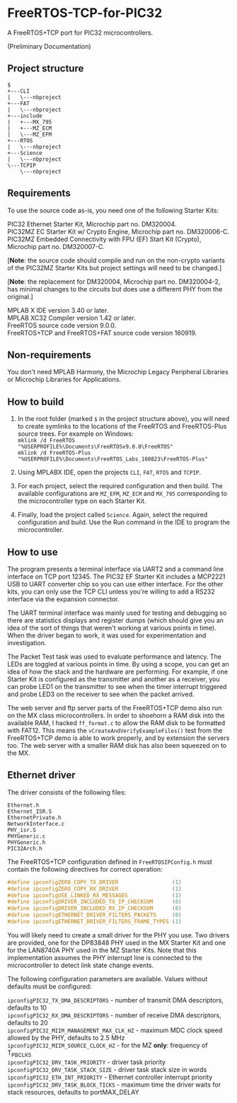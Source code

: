 # FreeRTOS-TCP-for-PIC32

A FreeRTOS+TCP port for PIC32 microcontrollers.

(Preliminary Documentation)

## Project structure
```
$
+---CLI
|   \---nbproject
+---FAT
|   \---nbproject
+---include
|   +---MX_795
|   +---MZ_ECM
|   \---MZ_EFM
+---RTOS
|   \---nbproject
+---Science
|   \---nbproject
\---TCPIP
    \---nbproject
```
## Requirements
To use the source code as-is, you need one of the following Starter Kits:

PIC32 Ethernet Starter Kit, Microchip part no. DM320004.  
PIC32MZ EC Starter Kit w/ Crypto Engine, Microchip part no. DM320006-C.  
PIC32MZ Embedded Connectivity with FPU (EF) Start Kit (Crypto), Microchip part no. DM320007-C.  

[**Note**: the source code should compile and run on the non-crypto variants of the PIC32MZ Starter Kits but project settings will need to be changed.]

[**Note**: the replacement for DM320004, Microchip part no. DM320004-2, has minimal changes to the circuits but does use a different PHY from the original.]

MPLAB X IDE version 3.40 or later.  
MPLAB XC32 Compiler version 1.42 or later.  
FreeRTOS source code version 9.0.0.  
FreeRTOS+TCP and FreeRTOS+FAT source code version 160919.  

## Non-requirements

You don't need MPLAB Harmony, the Microchip Legacy Peripheral Libraries or Microchip Libraries for Applications.

## How to build

1. In the root folder (marked `$` in the project structure above), you will need to create symlinks to the locations of the FreeRTOS and FreeRTOS-Plus source trees. For example on Windows:  
`mklink /d FreeRTOS "%USERPROFILE%\Documents\FreeRTOSv9.0.0\FreeRTOS"`  
`mklink /d FreeRTOS-Plus "%USERPROFILE%\Documents\FreeRTOS_Labs_160823\FreeRTOS-Plus"`

2. Using MPLABX IDE, open the projects `CLI`, `FAT`, `RTOS` and `TCPIP`.

3. For each project, select the required configuration and then build. The available configurations are `MZ_EFM`, `MZ_ECM` and `MX_795` corresponding to the microcontroller type on each Starter Kit.

4. Finally, load the project called `Science`. Again, select the required configuration and build. Use the Run command in the IDE to program the microcontroller.

## How to use

The program presents a terminal interface via UART2 and a command line interface on TCP port 12345. The PIC32 EF Starter Kit includes a MCP2221 USB to UART converter chip so you can use either interface. For the other kits, you can only use the TCP CLI unless you're willing to add a RS232 interface via the expansion connector.

The UART terminal interface was mainly used for testing and debugging so there are statistics displays and register dumps (which should give you an idea of the sort of things that weren't working at various points in time). When the driver began to work, it was used for experimentation and investigation.

The Packet Test task was used to evaluate performance and latency. The LEDs are toggled at various points in time. By using a scope, you can get an idea of how the stack and the hardware are performing. For example, if one Starter Kit is configured as the transmitter and another as a receiver, you can probe LED1 on the transmitter to see when the timer interrupt triggered and probe LED3 on the receiver to see when the packet arrived.

The web server and ftp server parts of the FreeRTOS+TCP demo also run on the MX class microcontrollers. In order to shoehorn a RAM disk into the available RAM, I hacked `ff_format.c` to allow the RAM disk to be formatted with FAT12. This means the `vCreateAndVerifyExampleFiles()` test from the FreeRTOS+TCP demo is able to work properly, and by extension the servers too. The web server with a smaller RAM disk has also been squeezed on to the MX.

## Ethernet driver

The driver consists of the following files:
```
Ethernet.h
Ethernet_ISR.S
EthernetPrivate.h
NetworkInterface.c
PHY_isr.S
PHYGeneric.c
PHYGeneric.h
PIC32Arch.h
```
The FreeRTOS+TCP configuration defined in `FreeRTOSIPConfig.h` must contain the following directives for correct operation:
```C
#define ipconfigZERO_COPY_TX_DRIVER                 (1)
#define ipconfigZERO_COPY_RX_DRIVER                 (1)
#define ipconfigUSE_LINKED_RX_MESSAGES              (1)
#define ipconfigDRIVER_INCLUDED_TX_IP_CHECKSUM      (0)
#define ipconfigDRIVER_INCLUDED_RX_IP_CHECKSUM      (0)
#define ipconfigETHERNET_DRIVER_FILTERS_PACKETS     (0)
#define ipconfigETHERNET_DRIVER_FILTERS_FRAME_TYPES (1)
```
You will likely need to create a small driver for the PHY you use. Two drivers are provided, one for the DP83848 PHY used in the MX Starter Kit and one for the LAN8740A PHY used in the MZ Starter Kits. Note that this implementation assumes the PHY interrupt line is connected to the microcontroller to detect link state change events.

The following configuration parameters are available. Values without defaults must be configured:

`ipconfigPIC32_TX_DMA_DESCRIPTORS` - number of transmit DMA descriptors, defaults to 10  
`ipconfigPIC32_RX_DMA_DESCRIPTORS` - number of receive DMA descriptors, defaults to 20  
`ipconfigPIC32_MIIM_MANAGEMENT_MAX_CLK_HZ` - maximum MDC clock speed allowed by the PHY, defaults to 2.5 MHz  
`ipconfigPIC32_MIIM_SOURCE_CLOCK_HZ` - for the MZ __only__: frequency of T<sub>PBCLK5</sub>  
`ipconfigPIC32_DRV_TASK_PRIORITY` - driver task priority  
`ipconfigPIC32_DRV_TASK_STACK_SIZE` - driver task stack size in words  
`ipconfigPIC32_ETH_INT_PRIORITY` - Ethernet controller interrupt priority  
`ipconfigPIC32_DRV_TASK_BLOCK_TICKS` - maximum time the driver waits for stack resources, defaults to portMAX_DELAY  
